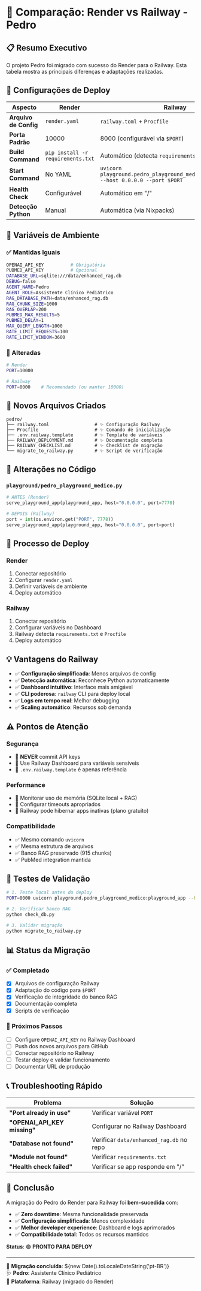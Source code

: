 # 🔄 Comparação: Render vs Railway - Pedro

## 📋 Resumo Executivo

O projeto Pedro foi migrado com sucesso do Render para o Railway. Esta tabela mostra as principais diferenças e adaptações realizadas.

## 🔧 Configurações de Deploy

| Aspecto | Render | Railway |
|---------|--------|---------|
| **Arquivo de Config** | `render.yaml` | `railway.toml` + `Procfile` |
| **Porta Padrão** | 10000 | 8000 (configurável via `$PORT`) |
| **Build Command** | `pip install -r requirements.txt` | Automático (detecta `requirements.txt`) |
| **Start Command** | No YAML | `uvicorn playground.pedro_playground_medico:playground_app --host 0.0.0.0 --port $PORT` |
| **Health Check** | Configurável | Automático em "/" |
| **Detecção Python** | Manual | Automática (via Nixpacks) |

## 🔐 Variáveis de Ambiente

### ✅ Mantidas Iguais
```bash
OPENAI_API_KEY          # Obrigatória
PUBMED_API_KEY          # Opcional  
DATABASE_URL=sqlite:///data/enhanced_rag.db
DEBUG=false
AGENT_NAME=Pedro
AGENT_ROLE=Assistente Clínico Pediátrico
RAG_DATABASE_PATH=data/enhanced_rag.db
RAG_CHUNK_SIZE=1000
RAG_OVERLAP=200
PUBMED_MAX_RESULTS=5
PUBMED_DELAY=1
MAX_QUERY_LENGTH=1000
RATE_LIMIT_REQUESTS=100
RATE_LIMIT_WINDOW=3600
```

### 🔄 Alteradas
```bash
# Render
PORT=10000

# Railway  
PORT=8000    # Recomendado (ou manter 10000)
```

## 📁 Novos Arquivos Criados

```
pedro/
├── railway.toml                 # ✨ Configuração Railway
├── Procfile                     # ✨ Comando de inicialização  
├── .env.railway.template        # ✨ Template de variáveis
├── RAILWAY_DEPLOYMENT.md        # ✨ Documentação completa
├── RAILWAY_CHECKLIST.md         # ✨ Checklist de migração
└── migrate_to_railway.py        # ✨ Script de verificação
```

## 🔄 Alterações no Código

### `playground/pedro_playground_medico.py`
```python
# ANTES (Render)
serve_playground_app(playground_app, host="0.0.0.0", port=7778)

# DEPOIS (Railway)  
port = int(os.environ.get("PORT", 7778))
serve_playground_app(playground_app, host="0.0.0.0", port=port)
```

## 🚀 Processo de Deploy

### Render
1. Conectar repositório
2. Configurar `render.yaml`
3. Definir variáveis de ambiente
4. Deploy automático

### Railway
1. Conectar repositório  
2. Configurar variáveis no Dashboard
3. Railway detecta `requirements.txt` e `Procfile`
4. Deploy automático

## 💡 Vantagens do Railway

- ✅ **Configuração simplificada**: Menos arquivos de config
- ✅ **Detecção automática**: Reconhece Python automaticamente  
- ✅ **Dashboard intuitivo**: Interface mais amigável
- ✅ **CLI poderosa**: `railway` CLI para deploy local
- ✅ **Logs em tempo real**: Melhor debugging
- ✅ **Scaling automático**: Recursos sob demanda

## ⚠️ Pontos de Atenção

### Segurança
- 🔐 **NEVER** commit API keys
- 🔐 Use Railway Dashboard para variáveis sensíveis
- 🔐 `.env.railway.template` é apenas referência

### Performance  
- 🚀 Monitorar uso de memória (SQLite local + RAG)
- 🚀 Configurar timeouts apropriados
- 🚀 Railway pode hibernar apps inativas (plano gratuito)

### Compatibilidade
- ✅ Mesmo comando `uvicorn` 
- ✅ Mesma estrutura de arquivos
- ✅ Banco RAG preservado (915 chunks)
- ✅ PubMed integration mantida

## 🧪 Testes de Validação

```bash
# 1. Teste local antes do deploy
PORT=8000 uvicorn playground.pedro_playground_medico:playground_app --host 0.0.0.0 --port 8000

# 2. Verificar banco RAG
python check_db.py

# 3. Validar migração
python migrate_to_railway.py
```

## 📊 Status da Migração

### ✅ Completado
- [x] Arquivos de configuração Railway
- [x] Adaptação do código para `$PORT`
- [x] Verificação de integridade do banco RAG
- [x] Documentação completa
- [x] Scripts de verificação

### 🎯 Próximos Passos
- [ ] Configure `OPENAI_API_KEY` no Railway Dashboard
- [ ] Push dos novos arquivos para GitHub  
- [ ] Conectar repositório no Railway
- [ ] Testar deploy e validar funcionamento
- [ ] Documentar URL de produção

## 📞 Troubleshooting Rápido

| Problema | Solução |
|----------|---------|
| **"Port already in use"** | Verificar variável `PORT` |
| **"OPENAI_API_KEY missing"** | Configurar no Railway Dashboard |
| **"Database not found"** | Verificar `data/enhanced_rag.db` no repo |
| **"Module not found"** | Verificar `requirements.txt` |
| **"Health check failed"** | Verificar se app responde em "/" |

## 🎯 Conclusão

A migração do Pedro do Render para Railway foi **bem-sucedida** com:

- ✅ **Zero downtime**: Mesma funcionalidade preservada
- ✅ **Configuração simplificada**: Menos complexidade  
- ✅ **Melhor developer experience**: Dashboard e logs aprimorados
- ✅ **Compatibilidade total**: Todos os recursos mantidos

**Status**: 🟢 **PRONTO PARA DEPLOY**

---
📅 **Migração concluída**: ${new Date().toLocaleDateString('pt-BR')}  
🩺 **Pedro**: Assistente Clínico Pediátrico  
🚀 **Plataforma**: Railway (migrado do Render)
